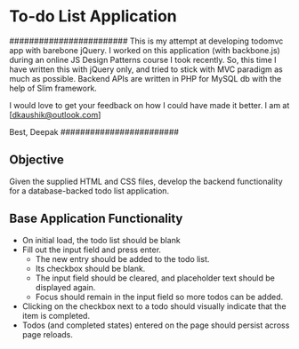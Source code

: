 # To-do List Application
########################
This is my attempt at developing todomvc app with barebone jQuery. I worked on this application (with backbone.js) during an online JS Design Patterns course I took recently.
So, this time I have written this with jQuery only, and tried to stick with MVC paradigm as much as possible.
Backend APIs are written in PHP for MySQL db with the help of Slim framework.

I would love to get your feedback on how I could have made it better. I am at [dkaushik@outlook.com]

Best,
Deepak
########################

## Objective
Given the supplied HTML and CSS files, develop the backend functionality for a database-backed todo list application.

## Base Application Functionality
* On initial load, the todo list should be blank
* Fill out the input field and press enter. 
  * The new entry should be added to the todo list. 
  * Its checkbox should be blank.
  * The input field should be cleared, and placeholder text should be displayed again.
  * Focus should remain in the input field so more todos can be added.
* Clicking on the checkbox next to a todo should visually indicate that the item is completed.
* Todos (and completed states) entered on the page should persist across page reloads.

